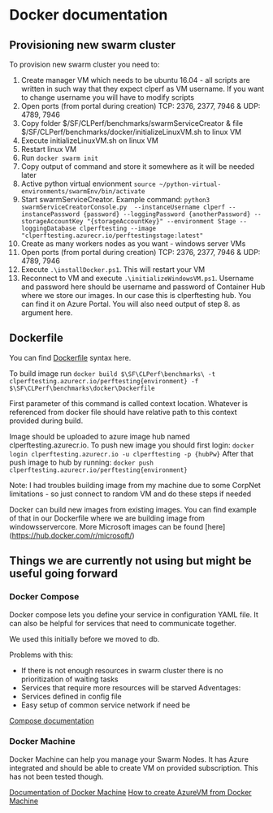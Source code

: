 # Docker documentation

## Provisioning new swarm cluster

To provision new swarm cluster you need to:

1. Create manager VM which needs to be ubuntu 16.04 - all scripts are written in such way that they expect clperf as VM username. If you want to change username you will have to modify scripts
2. Open ports (from portal during creation) TCP: 2376, 2377, 7946 & UDP: 4789, 7946
5. Copy folder $/SF/CLPerf/benchmarks/swarmServiceCreator & file $/SF/CLPerf/benchmarks/docker/initializeLinuxVM.sh to linux VM
3. Execute initializeLinuxVM.sh on linux VM
4. Restart linux VM
5. Run `docker swarm init`
6. Copy output of command and store it somewhere as it will be needed later
7. Active python virtual envionment `source ~/python-virtual-environments/swarmEnv/bin/activate`
8. Start swarmServiceCreator.
Example command:
`python3 swarmServiceCreatorConsole.py  --instanceUsername clperf --instancePassword {password} --loggingPassword {anotherPassword} --storageAccountKey "{storageAccountKey}" --environment Stage --loggingDatabase clperftesting --image "clperftesting.azurecr.io/perftestingstage:latest"`
9. Create as many workers nodes as you want - windows server VMs
10. Open ports (from portal during creation) TCP: 2376, 2377, 7946 & UDP: 4789, 7946
11. Execute `.\installDocker.ps1`. This will restart your VM
12. Reconnect to VM and execute `.\initializeWindowsVM.ps1`. Username and password here should be username and password of Container Hub where we store our images. In our case this is clperftesting hub. You can find it on Azure Portal. You will also need output of step 8. as argument here.

## Dockerfile
You can find [Dockerfile](https://docs.docker.com/engine/reference/builder/) syntax here.

To build image run `docker build $\SF\CLPerf\benchmarks\ -t clperftesting.azurecr.io/perftesting{environment} -f $\SF\CLPerf\benchmarks\docker\Dockerfile`

First parameter of this command is called context location. Whatever is referenced from docker file should have relative path to this context provided during build.

Image should be uploaded to azure image hub named clperftesting.azurecr.io.
To push new image you should first login:
`docker login clperftesting.azurecr.io -u clperftesting -p {hubPw}`
After that push image to hub by running:
`docker push clperftesting.azurecr.io/perftesting{environment}`

Note: I had troubles building image from my machine due to some CorpNet limitations - so just connect to random VM and do these steps if needed

Docker can build new images from existing images. You can find example of that in our Dockerfile where we are building image from windowsservercore.
More Microsoft images can be found [here] (https://hub.docker.com/r/microsoft/)

## Things we are currently not using but might be useful going forward

### Docker Compose
Docker compose lets you define your service in configuration YAML file.
It can also be helpful for services that need to communicate together.

We used this initially before we moved to db.

Problems with this:
 * If there is not enough resources in swarm cluster there is no prioritization of waiting tasks
 * Services that require more resources will be starved
Adventages:
 * Services defined in config file
 * Easy setup of common service network if need be

[Compose documentation](https://docs.docker.com/compose/overview/)

### Docker Machine
Docker Machine can help you manage your Swarm Nodes.
It has Azure integrated and should be able to create VM on provided subscription.
This has not been tested though.

[Documentation of Docker Machine](https://docs.docker.com/machine/)
[How to create AzureVM from Docker Machine](https://docs.docker.com/machine/drivers/azure/)
